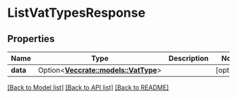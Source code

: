 # ListVatTypesResponse

## Properties

Name | Type | Description | Notes
------------ | ------------- | ------------- | -------------
**data** | Option<[**Vec<crate::models::VatType>**](VatType.md)> |  | [optional]

[[Back to Model list]](../README.md#documentation-for-models) [[Back to API list]](../README.md#documentation-for-api-endpoints) [[Back to README]](../README.md)


